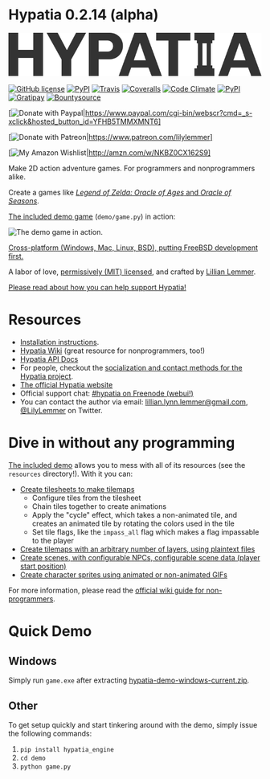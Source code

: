 # Hypatia 0.2.14 (alpha)

![Hypatia 0.2](media/logos/logotype-blacktext-transparentbg.png)

[![GitHub license](https://img.shields.io/github/license/lillian-lemmer/hypatia.svg?style=flat-square)](https://raw.githubusercontent.com/lillian-lemmer/hypatia/master/LICENSE) [![PyPI](https://img.shields.io/pypi/v/hypatia_engine.svg?style=flat-square)](https://pypi.python.org/pypi/hypatia_engine/) [![Travis](https://img.shields.io/travis/lillian-lemmer/hypatia.svg?style=flat-square)](https://travis-ci.org/lillian-lemmer/hypatia) [![Coveralls](https://img.shields.io/coveralls/lillian-lemmer/hypatia.svg?style=flat-square)](https://coveralls.io/r/lillian-lemmer/hypatia) [![Code Climate](https://img.shields.io/codeclimate/github/lillian-lemmer/hypatia.svg?style=flat-square)](https://codeclimate.com/github/lillian-lemmer/hypatia) [![PyPI](https://img.shields.io/pypi/dm/hypatia_engine.svg?style=flat-square)](https://pypi.python.org/pypi/hypatia_engine/) [![Gratipay](https://img.shields.io/gratipay/lillian-lemmer.svg?style=flat-square)](https://gratipay.com/~lillian-lemmer/) [![Bountysource](https://img.shields.io/bountysource/team/hypatia/activity.svg?style=flat-square)](https://www.bountysource.com/teams/hypatia)

[![Donate with Paypal](https://img.shields.io/badge/paypal-donate-ff69b4.svg?style=flat-square)|https://www.paypal.com/cgi-bin/webscr?cmd=_s-xclick&hosted_button_id=YFHB5TMMXMNT6]

[![Donate with Patreon](https://img.shields.io/badge/patreon-donate%20monthly-ff69b4.svg?style=flat-square)|https://www.patreon.com/lilylemmer]

[![My Amazon Wishlist](https://img.shields.io/badge/amazon--wishlist-buy%20me%20these-ff69b4.svg?style=flat-square)|http://amzn.com/w/NKBZ0CX162S9]

Make 2D action adventure games. For programmers and nonprogrammers alike.

Create a games like [_Legend of Zelda: Oracle of Ages_ and _Oracle of Seasons_](http://en.wikipedia.org/wiki/The_Legend_of_Zelda:_Oracle_of_Seasons_and_Oracle_of_Ages).

[The included demo game](#quick-demo) (`demo/game.py`) in action:

![The demo game in action.](http://lillian-lemmer.github.io/hypatia/media/recordings/2015-06-28-develop-640x480.gif)

[Cross-platform (Windows, Mac, Linux, BSD), putting FreeBSD development first.](https://github.com/lillian-lemmer/hypatia/wiki/Platform-Support)

A labor of love, [permissively (MIT) licensed](license.txt), and crafted by [Lillian Lemmer](http://github.com/lillian-lemmer/hypatia/wiki/About-the-Creator).

[Please read about how you can help support Hypatia!](https://github.com/lillian-lemmer/hypatia/wiki/Support-the-Project)

# Resources

  * [Installation instructions](https://github.com/lillian-lemmer/hypatia/wiki/Installation-Instructions).
  * [Hypatia Wiki](https://github.com/lillian-lemmer/hypatia/wiki/) (great resource for nonprogrammers, too!)
  * [Hypatia API Docs](https://lillian-lemmer.github.io/hypatia/api)
  * For people, checkout the [socialization and contact methods for the Hypatia project](https://github.com/lillian-lemmer/hypatia/wiki/Profiles).
  * [The official Hypatia website](http://lillian-lemmer.github.io/hypatia/)
  * Official support chat: [#hypatia on Freenode (webui!)](http://webchat.freenode.net/?channels=hypatia)
  * You can contact the author via email: lillian.lynn.lemmer@gmail.com, [@LilyLemmer](https:/twitter.com/LilyLemmer) on Twitter.

# Dive in without any programming

[The included demo](#quick-demo) allows you to mess with all of its resources (see the `resources` directory!). With it you can:

  * [Create tilesheets to make tilemaps](https://github.com/lillian-lemmer/hypatia/wiki/Tilesheets)
    * Configure tiles from the tilesheet
    * Chain tiles together to create animations
    * Apply the "cycle" effect, which takes a non-animated tile, and creates an animated tile by rotating the colors used in the tile
    * Set tile flags, like the `impass_all` flag which makes a flag impassable to the player
  * [Create tilemaps with an arbitrary number of layers, using plaintext files](https://github.com/lillian-lemmer/hypatia/wiki/tilemap.txt)
  * [Create scenes, with configurable NPCs, configurable scene data (player start position)](https://github.com/lillian-lemmer/hypatia/wiki/Nonprogrammer-Guide#editing-scene-data)
  * [Create character sprites using animated or non-animated GIFs](https://github.com/lillian-lemmer/hypatia/wiki/Walkabout-Sprites)

For more information, please read the [official wiki guide for non-programmers](https://github.com/lillian-lemmer/hypatia/wiki/Nonprogrammer-Guide).

# Quick Demo

## Windows

Simply run `game.exe` after extracting [hypatia-demo-windows-current.zip](https://lillian-lemmer.github.io/hypatia/releases/hypatia-demo-windows-current.zip).

## Other

To get setup quickly and start tinkering around with the demo, simply issue the following commands:

  1. `pip install hypatia_engine`
  2. `cd demo`
  3. `python game.py`

